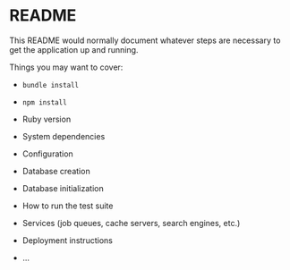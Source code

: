 # README

This README would normally document whatever steps are necessary to get the
application up and running.

Things you may want to cover:

- `bundle install`

- `npm install`

- Ruby version

- System dependencies

- Configuration

- Database creation

- Database initialization

- How to run the test suite

- Services (job queues, cache servers, search engines, etc.)

- Deployment instructions

- ...
